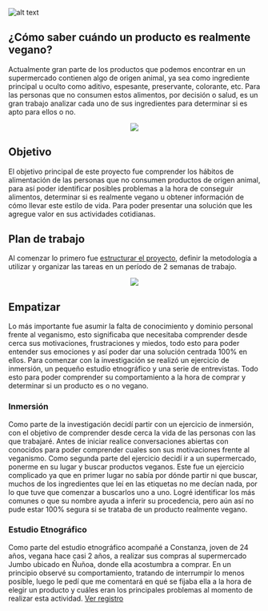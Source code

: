 ![alt text](https://image.ibb.co/bDUB0S/Captura_de_pantalla_2018_03_24_a_la_s_11_27_02_p_m.png)

## ¿Cómo saber cuándo un producto es realmente vegano?

Actualmente gran parte de los productos que podemos encontrar en un supermercado contienen algo de origen animal, ya sea como ingrediente principal u oculto como aditivo, espesante, preservante, colorante, etc.
Para las personas que no consumen estos alimentos, por decisión o salud, es un gran trabajo analizar cada uno de sus ingredientes para determinar si es apto para ellos o no.

<p align="center"> 
<img src="https://preview.ibb.co/bGkLS7/1.png">
</p>

## Objetivo

El objetivo principal de este proyecto fue comprender los hábitos de alimentación de las personas que no consumen productos de origen animal, para así poder identificar posibles problemas a la hora de conseguir alimentos, determinar si es realmente vegano u obtener información de cómo llevar este estilo de vida. Para poder presentar una solución que les agregue valor en sus actividades cotidianas.
  
## Plan de trabajo

Al comenzar lo primero fue <span><a href="https://drive.google.com/open?id=1w-5UQ91TVhSwRlAEN3x7OhaBCdOJcA3OZpN43d8roKAL">estructurar el proyecto</a></span>, definir la metodología a utilizar y organizar las tareas en un período de 2 semanas de trabajo.
 
 <p align="center"> 
<img src="https://image.ibb.co/cNKKLS/Captura_de_pantalla_2018_03_25_a_la_s_12_08_54_a_m.png">
</p>

## Empatizar

Lo más importante fue asumir la falta de conocimiento y dominio personal frente al veganismo, esto significaba que necesitaba comprender desde cerca sus motivaciones, frustraciones y miedos, todo esto para poder entender sus emociones y así poder dar una solución centrada 100% en ellos.
Para comenzar con la investigación se realizó un ejercicio de inmersión, un pequeño estudio etnográfico y una serie de entrevistas. Todo esto para poder comprender su comportamiento a la hora de comprar y determinar si un producto es o no vegano.
 
### Inmersión

Como parte de la investigación decidí partir con un ejercicio de inmersión, con el objetivo de comprender desde cerca la vida de las personas con las que trabajaré. Antes de iniciar realice conversaciones abiertas con conocidos para poder comprender cuales son sus motivaciones frente al veganismo.
Como segunda parte del ejercicio decidí ir a un supermercado, ponerme en su lugar y buscar productos veganos. Este fue un ejercicio complicado ya que en primer lugar no sabía por dónde partir ni que buscar, muchos de los ingredientes que leí en las etiquetas no me decían nada, por lo que tuve que comenzar a buscarlos uno a uno. Logré identificar los más comunes o que su nombre ayuda a inferir su procedencia, pero aún así no pude estar 100% segura si se trataba de un producto realmente vegano.

### Estudio Etnográfico

Como parte del estudio etnográfico acompañé a Constanza, joven de 24 años, vegana hace casi 2 años, a realizar sus compras al supermercado Jumbo ubicado en Ñuñoa, donde ella acostumbra a comprar.
En un principio observé su comportamiento, tratando de interrumpir lo menos posible, luego le pedí que me comentará en qué se fijaba ella a la hora de elegir un producto y cuáles eran los principales problemas al momento de realizar esta actividad. <span><a href="https://drive.google.com/drive/folders/1OxlZYbSm-7RBYi32LkAmI60biO1XwpbL">Ver registro</a></span>
 

 
